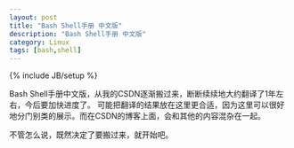 ```yaml
---
layout: post
title: "Bash Shell手册 中文版"
description: "Bash Shell手册 中文版"
category: Linux 
tags: [bash,shell]
---
```

{% include JB/setup %}

Bash Shell手册中文版，从我的CSDN逐渐搬过来，断断续续地大约翻译了1年左右，今后要加快进度了。
可能把翻译的结果放在这里更合适，因为这里可以很好地分门别类的展示。而在CSDN的博客上面，会和其他的内容混杂在一起。

不管怎么说，既然决定了要搬过来，就开始吧。


